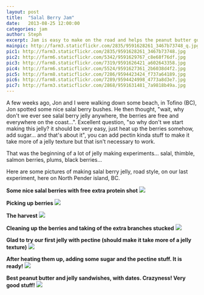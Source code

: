 ```yaml
---
layout: post
title:  "Salal Berry Jam"
date:   2013-08-25 12:00:00
categories: jam
author: Steph
excerpt: Jam is easy to make on the road and helps the peanut butter go down
mainpic: http://farm3.staticflickr.com/2835/9591628261_3467b73748_q.jpg
pic1: http://farm3.staticflickr.com/2835/9591628261_3467b73748.jpg
pic2: http://farm6.staticflickr.com/5342/9591629767_c8e68f76df.jpg
pic3: http://farm8.staticflickr.com/7319/9591626421_a602643358.jpg
pic4: http://farm6.staticflickr.com/5524/9591627361_2b6038d4f2.jpg
pic5: http://farm8.staticflickr.com/7286/9594423424_f737a64189.jpg
pic6: http://farm8.staticflickr.com/7289/9594424998_4773a8d3e7.jpg
pic7: http://farm3.staticflickr.com/2868/9591631481_7a9818b49a.jpg
---
```


A few weeks ago, Jon and I were walking down some beach, in Tofino (BC), Jon spotted some nice salal berry bushes. He then thought, "wait, why don't we ever see salal berry jelly anywhere, the berries are free and everywhere on the coast...". Excellent question, "so why don't we start making this jelly? it should be very easy, just heat up the berries somehow, add sugar... and that's about it", you can add pectin kinda stuff to make it take more of a jelly texture but that isn't necessary to work.

That was the beginning of a lot of jelly making experiments... salal, thimble, salmon berries, plums, black berries... 

Here are some pictures of making salal berry jelly, road style, on our last experiment, here on North Pender island, BC. 

**Some nice salal berries with free extra protein shot**
<img class="photo" src="{{ page.pic1 }}" />

**Picking up berries**
<img class="photo" src="{{ page.pic2 }}" />

**The harvest**
<img class="photo" src="{{ page.pic3 }}" />

**Cleaning up the berries and taking of the extra branches stucked**
<img class="photo" src="{{ page.pic4 }}" />

**Glad to try our first jelly with pectine (should make it take more of a jelly texture)**
<img class="photo" src="{{ page.pic5 }}" />

**After heating them up, adding some sugar and the pectine stuff. It is ready!**
<img class="photo" src="{{ page.pic6 }}" />

**Best peanut butter and jelly sandwishes, with dates. Crazyness! Very good stuff!**
<img class="photo" src="{{ page.pic7 }}" />



